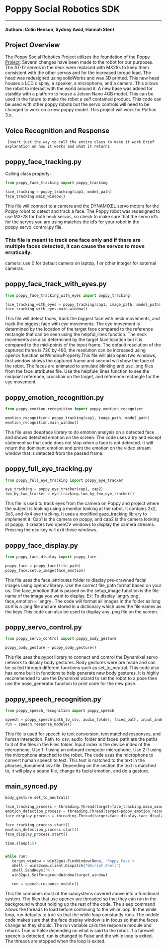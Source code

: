 # Poppy Social Robotics SDK

___

#### Authors: Colin Henson, Sydney Awid, Hannah Stent

## Project Overview
The Poppy Social Robotics Project utilizes the foundation of the [Poppy Project](https://poppy-project.org/en/). Several changes have been made to the robot for our purposes. The AT-12 servos in the neck were replaced with MX28s to keep them consistent with the other servos and for the increased torque load. The head was redesigned using solidWorks and was 3D printed. This new head houses a LCD display, a speaker, a microphone, and a camera. This allows the robot to interact with the world around it. A new base was added for stability with a platform to house a Jetson Nano 4GB model. This can be used in the future to make the robot a self contained product. This code can be used with other poppy robots but the servo controls will need to be changed to work on a new poppy model. This project will work for Python 3.x.

## Voice Recognition and Response
`` Insert just the way to call the entire class to make it work
Brief explanation on how it works and what it returns``

## poppy_face_tracking.py
Calling class properly:
```python
from poppy_face_tracking import poppy_tracking

face_tracking = poppy_tracking(cap1, model_path)
face_tracking.main_window()
```
This file will connect to a camera and the DYNAMIXEL servo motors for the Poppy robot to detect and track a face. The Poppy robot  was redesigned to use MX-28 for both neck servos, so check to make sure that the servo id’s for the servos you are using matches the id’s for your robot in the poppy_servo_control.py file. 
 ### This file is meant to track one face only and if there are multiple faces detected, it can cause the servos to move erratically. 
camera: use 0 for default camera on laptop, 1 or other integer for external cameras

## poppy_face_track_with_eyes.py
```python
from poppy_face_tracking_with_eyes import poppy_tracking

face_tracking_with_eyes = poppy_tracking(cap1, image_path, model_path)
face_tracking_with_eyes.main_window()

```
This file will detect faces, track the biggest face with neck movements, and track the biggest face with eye movements. The eye movement is determined by the location of the target face compared to the reference rectangle that can be seen using the helpful_lines function. The neck movements are also determined by the target face location but it is compared to the mid-points of the input frame. The default resolution of the captured frame is 720 by 480, the resolution can be increased using opencv function setWindowProperty.This file will also open two windows, first window shows the captured frame and second will show the face of the robot. The faces are animated to simulate blinking and use .png files from the face_attributes file. Use the helpfule_lines function to see the midpoint reference, crosshair on the target, and reference rectangle for the eye movement. 

## poppy_emotion_recognition.py
```python
from poppy_emotion_recognition import poppy_emotion_recognizer

emotion_recognition= poppy_tracking(cap1, image_path, model_path)
emotion_recognition.main_window()

```
This file uses deepface library to do emotion analysis on a detected face and shows detected emotion on the screen. The code uses a try and except statement so that code does not stop when a face is not detected. It will return the dominant emotion and print the emotion on the video stream window that is detected from the passed frame.

## poppy_full_eye_tracking.py
```python
from poppy_full_eye_tracking import poppy_eye_tracker

eye_tracking = poppy_eye_tracker(cap1, cap2)
two_by_two_tracker = eye_tracking.two_by_two_eye_tracker()
```
This file is used to track eyes from the camera on Poppy and project where the subject is looking using a monitor looking at the robot. It contains 2x2, 3x3, and 4x4 eye tracking. It uses a modified gaze_tracking library to implement it. Cap1 is the camera on poppy, and cap2 is the camera looking at poppy. It creates two openCV windows to display the camera streams. Pressing the esc key will exit these windows.

## poppy_face_display.py
```python
from poppy_face_display import poppy_face

poppy_face = poppy_face(file_path)
poppy_face.setup_image(face_emotion)
```
This file uses the face_attributes folder to display pre-drawned facial images using opencv library. Use the correct file_path format based on your os. The face_emotion that is passed on the setup_image function is the file name of the image you want to display. Ex: To display 'angry.png', face_emotion = 'angry'. The code will format all images in the folder as long as it is a .png file and are stored in a dictionary which uses the file names as the keys.This code can also be used to display any .png file on the screen. 
## poppy_servo_control.py
```python
from poppy_servo_control import poppy_body_gesture

poppy_body_gesture = poppy_body_gesture()
```
This file uses the pypot library to connect and control the Dynamixel servo network to display body gestures. Body gestures were pre made and can be called through different functions such as set_to_neutral. This code also has some built in functions to help generate new body gestures. It is highly recommended to use the Dynamixel wizard to set the robot to a pose then use the pose_generator function to print code for the new pose. 
## poppy_speech_recognition.py
```python
from poppy_speech_recognition import poppy_speech

speech = poppy_speech(path_to_csv, audio_folder, faces_path, input_index)
run = speech.response_module()
```
This file is used for speech to text conversion, text matched responses, and human interaction. Path_to_csv, audio_folder and faces_path are the paths to 3 of the files in the Files folder. Input index is the device index of the microphone. Use 1 if using an onboard computer microphone. Use 2 if using the microphone attached to the robot. The code uses the microphone to convert human speech to text. This text is matched to the text in the phrases_document.csv file. Depending on the section the text is matched to, it will play a sound file, change its facial emotion, and do a gesture. 

## main_synced.py
```python
body_gesture.set_to_neutral()

face_tracking_process = threading.Thread(target=face_tracking.main_window)
emotion_detection_process = threading.Thread(target=poppy_emotion_recognizer.main_window)
face_display_process = threading.Thread(target=face_display.face_display)

face_tracking_process.start()
emotion_detection_process.start()
face_display_process.start()

time.sleep(15)


while run:
   target_window = win32gui.FindWindow(None, 'Poppy Face')
   shell = win32com.client.Dispatch("WScript.Shell")
   shell.SendKeys('%')
   win32gui.SetForegroundWindow(target_window)

   run = speech.response_module()
```
This file combines most of the subsystems covered above into a functional system. The files that use opencv are threaded so that they can run in the background without holding up the rest of the code. The sleep command allows the threads to load before continuing to the while loop. In the while loop, run defaults to true so that the while loop constantly runs. The middle code makes sure that the face display window is in focus so that the faces change as they should. The run variable calls the response module and returns True or False depending on what is said to the robot. If a farewell speech is detected, run is changed to False and the while loop is exited. The threads are stopped when the loop is exited.
